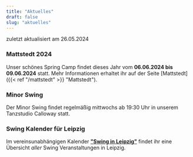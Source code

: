 ```yaml
---
title: "Aktuelles"
draft: false
slug: "aktuelles"
---
```


zuletzt aktualisiert am 26.05.2024

### Mattstedt 2024
Unser schönes Spring Camp findet dieses Jahr vom **06.06.2024 bis 09.06.2024** statt. Mehr Informationen erhaltet ihr auf der Seite [Mattstedt]({{< ref "/mattstedt" >}} "Mattstedt").

### Minor Swing
Der Minor Swing findet regelmäßig mittwochs ab 19:30 Uhr in unserem Tanzstudio Calloway statt.

### Swing Kalender für Leipzig
Im vereinsunabhängigen Kalender [**"Swing in Leipzig"**](https://kalender.digital/0c529f4b4448ea55b992) findet ihr eine Übersicht *aller* Swing Veranstaltungen in Leipzig.
